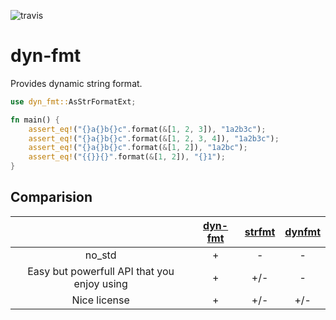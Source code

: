 ![travis](https://travis-ci.org/A1-Triard/dyn-fmt.svg?branch=master)

# dyn-fmt

Provides dynamic string format.

```rust
use dyn_fmt::AsStrFormatExt;

fn main() {
    assert_eq!("{}a{}b{}c".format(&[1, 2, 3]), "1a2b3c");
    assert_eq!("{}a{}b{}c".format(&[1, 2, 3, 4]), "1a2b3c");
    assert_eq!("{}a{}b{}c".format(&[1, 2]), "1a2bc");
    assert_eq!("{{}}{}".format(&[1, 2]), "{}1");
}
```
## Comparision

|                                           | [dyn-fmt](https://crates.io/crates/dyn-fmt) | [strfmt](https://crates.io/crates/strfmt) | [dynfmt](https://crates.io/crates/dynfmt) |
|:-----------------------------------------:|:-------------------------------------------:|:-----------------------------------------:|:-----------------------------------------:|
|                 no_std                    |                      +                      |                       -                   |                      -                    |
|Easy but powerfull API that you enjoy using|                      +                      |                      +/-                  |                      -                    |
|               Nice license                |                      +                      |                      +/-                  |                      +/-                  |
